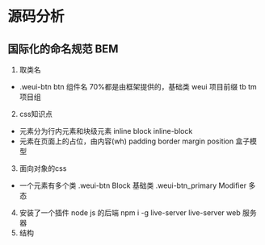 # 源码分析

## 国际化的命名规范 BEM

1. 取类名
- .weui-btn
  btn 组件名 70%都是由框架提供的，基础类
  weui 项目前缀 tb tm 项目组
2. css知识点
 - 元素分为行内元素和块级元素 inline block inline-block
 - 元素在页面上的占位，由内容(wh) padding border margin position 盒子模型
3. 面向对象的css
 - 一个元素有多个类
   .weui-btn Block    基础类
   .weui-btn_primary  Modifier  多态 
4. 安装了一个插件
    node  js 的后端
    npm i  -g live-server
    live-server  web 服务器
5. 结构
  